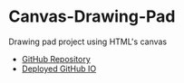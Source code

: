 # Canvas-Drawing-Pad
Drawing pad project using HTML's canvas

* [GitHub Repository](https://github.com/jamierachael/Canvas-Drawing-Pad)
* [Deployed GitHub IO](https://jamierachael.github.io/Canvas-Drawing-Pad/)